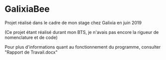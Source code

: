 # GalixiaBee
Projet réalisé dans le cadre de mon stage chez Galixia en juin 2019

(Ce projet étant réalisé durant mon BTS, je n'avais pas encore la rigueur de nomenclature et de code)

Pour plus d'informations quant au fonctionnement du programme, consulter "Rapport de Travail.docx"
